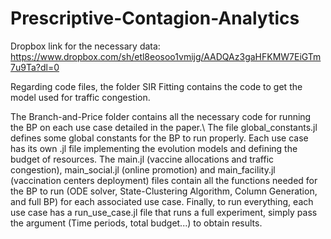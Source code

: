 # Prescriptive-Contagion-Analytics

Dropbox link for the necessary data: https://www.dropbox.com/sh/etl8eosoo1vmijg/AADQAz3gaHFKMW7EiGTm7u9Ta?dl=0

Regarding code files, the folder SIR Fitting contains the code to get the model used for traffic congestion. 

The Branch-and-Price folder contains all the necessary code for running the BP on each use case detailed in the paper.\\
The file global_constants.jl defines some global constants for the BP to run properly. 
Each use case has its own .jl file implementing the evolution models and defining the budget of resources. 
The main.jl (vaccine allocations and traffic congestion), main_social.jl (online promotion) and main_facility.jl (vaccination centers deployment) files contain all the functions needed for the BP to run (ODE solver, State-Clustering Algorithm, Column Generation, and full BP) for each associated use case. 
Finally, to run everything, each use case has a run_use_case.jl file that runs a full experiment, simply pass the argument (Time periods, total budget...) to obtain results.
